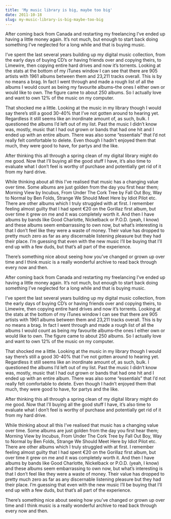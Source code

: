 ```yaml
---
title: 'My music library is big, maybe too big'
date: 2011-10-18
slug: my-music-library-is-big-maybe-too-big
---
```


After coming back from Canada and restarting my freelancing I’ve ended up having a little money again. It’s not much, but enough to start back doing something I’ve neglected for a long while and that is buying music.

I’ve spent the last several years building up my digital music collection, from the early days of buying CD’s or having friends over and copying theirs, to Limewire, then copying entire hard drives and now it’s torrents. Looking at the stats at the bottom of my iTunes window I can see that there are 905 artists with 1961 albums between them and 23,211 tracks overall. This is by no means a brag. In fact I went through and made a rough list of all the albums I would count as being my favourite albums–the ones I either own or would like to own. The figure came to about 250 albums. So I actually love and want to own 12% of the music on my computer.

That shocked me a little. Looking at the music in my library though I would say there’s still a good 30-40% that I’ve not gotten around to hearing yet. Regardless it still seems like an inordinate amount of, as such, bulk. I questioned the albums I’d left out of my list. Past the music I didn’t know was, mostly, music that I had out grown or bands that had one hit and I ended up with an entire album. There was also some “essentials” that I’d not really felt comfortable to delete. Even though I hadn’t enjoyed them that much, they were good to have, for partys and the like.

After thinking this all through a spring clean of my digital library might do me good. Now that I’ll buying all the good stuff I have, it’s also time to evaluate what I don’t feel is worthy of purchase and potentially get rid of it from my hard drive.

While thinking about all this I’ve realised that music has a changing value over time. Some albums are just golden from the day you first hear them; Morning View by Incubus, From Under The Cork Tree by Fall Out Boy, Way to Normal by Ben Folds, Strange We Should Meet Here by Idiot Pilot etc. There are other albums which I truly struggled with at first. I remember feeling almost guilty that I had spent €20 on the Gorillaz first album, but over time it grew on me and it was completely worth it. And then I have albums by bands like Good Charlotte, Nickelback or P.O.D. (yeah, I know) and these albums seem embarrassing to own now, but what’s interesting is that I don’t feel like they were a waste of money. Their value has dropped to pretty much zero as far as any discernable listening pleasure but they had their place. I’m guessing that even with the new music I’ll be buying that I’ll end up with a few duds, but that’s all part of the experience.

There’s something nice about seeing how you’ve changed or grown up over time and I think music is a really wonderful archive to read back through every now and then.

After coming back from Canada and restarting my freelancing I’ve ended up having a little money again. It’s not much, but enough to start back doing something I’ve neglected for a long while and that is buying music.

I’ve spent the last several years building up my digital music collection, from the early days of buying CD’s or having friends over and copying theirs, to Limewire, then copying entire hard drives and now it’s torrents. Looking at the stats at the bottom of my iTunes window I can see that there are 905 artists with 1961 albums between them and 23,211 tracks overall. This is by no means a brag. In fact I went through and made a rough list of all the albums I would count as being my favourite albums–the ones I either own or would like to own. The figure came to about 250 albums. So I actually love and want to own 12% of the music on my computer.

That shocked me a little. Looking at the music in my library though I would say there’s still a good 30-40% that I’ve not gotten around to hearing yet. Regardless it still seems like an inordinate amount of, as such, bulk. I questioned the albums I’d left out of my list. Past the music I didn’t know was, mostly, music that I had out grown or bands that had one hit and I ended up with an entire album. There was also some “essentials” that I’d not really felt comfortable to delete. Even though I hadn’t enjoyed them that much, they were good to have, for partys and the like.

After thinking this all through a spring clean of my digital library might do me good. Now that I’ll buying all the good stuff I have, it’s also time to evaluate what I don’t feel is worthy of purchase and potentially get rid of it from my hard drive.

While thinking about all this I’ve realised that music has a changing value over time. Some albums are just golden from the day you first hear them; Morning View by Incubus, From Under The Cork Tree by Fall Out Boy, Way to Normal by Ben Folds, Strange We Should Meet Here by Idiot Pilot etc. There are other albums which I truly struggled with at first. I remember feeling almost guilty that I had spent €20 on the Gorillaz first album, but over time it grew on me and it was completely worth it. And then I have albums by bands like Good Charlotte, Nickelback or P.O.D. (yeah, I know) and these albums seem embarrassing to own now, but what’s interesting is that I don’t feel like they were a waste of money. Their value has dropped to pretty much zero as far as any discernable listening pleasure but they had their place. I’m guessing that even with the new music I’ll be buying that I’ll end up with a few duds, but that’s all part of the experience.

There’s something nice about seeing how you’ve changed or grown up over time and I think music is a really wonderful archive to read back through every now and then.
